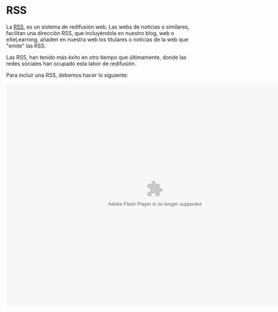 
# RSS

La [RSS](http://es.wikipedia.org/wiki/Rss), es un sistema de redifusión web. Las webs de noticias o similares, facilitan una dirección RSS, que incluyéndola en nuestro blog, web o eXeLearning, añaden en nuestra web los titulares o noticias de la web que "emite" las RSS.

Las RSS, han tenido más éxito en otro tiempo que últimamente, donde las redes sociales han ocupado esta labor de redifusión.

Para incluir una RSS, debemos hacer lo siguiente:

<object data="http://catedu.es/materialesaularagon2013/moodle/exe/iD_rss.swf" height="600" style="display: block; margin-left: auto; margin-right: auto;" type="application/x-shockwave-flash" width="800"><param name="src" value="http://catedu.es/materialesaularagon2013/moodle/exe/iD_rss.swf"/></object>
